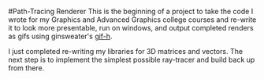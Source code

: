 #Path-Tracing Renderer
This is the beginning of a project to take the code I wrote for my Graphics and
Advanced Graphics college courses and re-write it to look more presentable, run on
windows, and output completed renders as gifs using ginsweater's
[gif-h](https://github.com/ginsweater/gif-h.git).

I just completed re-writing my libraries for 3D matrices and vectors. The next
step is to implement the simplest possible ray-tracer and build back up from
there.
